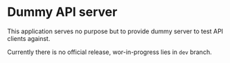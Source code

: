 # Dummy API server

This application serves no purpose but to provide dummy server to test 
API clients against.

Currently there is no official release, wor-in-progress lies in `dev`
branch.